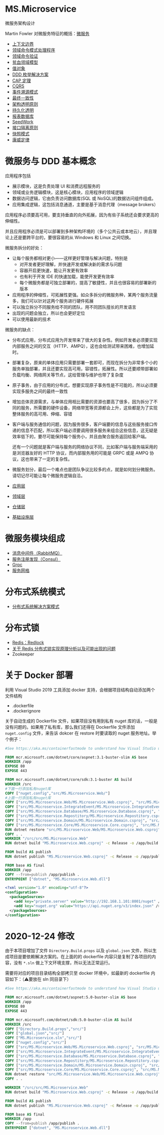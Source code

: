 # MS.Microservice
微服务架构设计

Martin Fowler 对微服务特征的概括：[微服务](https://martinfowler.com/articles/microservices.html#SmartEndpointsAndDumbPipes)

- [上下文边界](docs/Context-Bounded.md)
- [领域命令模式处理程序](docs/Domain-Command-Patterns-Handlers.md)
- [领域命令验证](docs/Domain-Command-Validation.md)
- [贫血领域模型](Anemic-Domain-Model.md)
- [值对象](docs/ValueObject.md)
- [DDD 枚举解决方案](docs/Enumeration.md)
- [CAP 定理](docs/CAP-Theorem.md)
- [CQRS](docs/CQRS.md)
- [事件溯源模式](docs/Event-Source-Pattern.md)
- [最终一致性](docs/Eventual-Consistency.md)
- [架构透明原则](docs/Infrastructure-Ignorance.md) 
- [持久化透明](docs/Persistence-Ignorance.md)
- [报表数据库](docs/Reporting-Database.md)
- [SeedWork](docs/SeedWork.md)
- [接口隔离原则](docs/Separated-Interface.md) 
- [快照模式](docs/Snapshot.md)
- [康威定律](docs/ConwayLaw.md)

# 微服务与 DDD 基本概念

应用程序包括

- 展示模块，这是负责处理 UI 和消费远程服务的
- 领域或业务逻辑模块，这是核心模块，应用程序的领域逻辑
- 数据访问逻辑，它由负责访问数据库(SQL 或 NoSQL)的数据访问组件组成。
- 应用集成逻辑，这包括消息通道，主要是基于消息代理（message brokers）

应用程序必须要高可用，要支持垂直的向外拓展，因为有些子系统还会要求更高的伸缩性。

并且应用程序必须是可以部署到多种架构环境的（多个公共云或本地云），并且理论上还是要跨平台的，要很容易的从 Windows 和 Linux 之间切换。

微服务拆分的好处：

- 让每个服务都相对更小——这样更好管理与解决问题，特别是
  - 对开发者更好理解，并快速开发或解决新的需求与问题
  - 容器开启更快速，能让开发更有效率
  - 也有利于开发 IDE 的快速加载，能使开发更有效率
  - 每个微服务都是可独立部署的，提高了敏捷性，并且也很容易的部署新的版本
-  应用程序的伸缩性，可拓展性更强。如众多拆分的微服务种，某两个服务流量多，我们可以针对这两个服务进行硬件拓展
- 可以独立拆分不同服务给不同的团队，用不同团队擅长的开发语言
- 出现的问题会独立，所以也会更好定位
- 可以使用最新的技术

微服务的缺点：

- 分布式应用，分布式应用为开发带来了很大的复杂性。例如开发者必须要实现内部服务之间的交互（HTTP、AMPQ），这也会给测试带来困难，也增加延时。

- 部署复杂，原来的单体应用只需要部署一套即可，而现在拆分为非常多个小的服务单独部署，并且还要实现高可用，容错性，拓展性。所以还要顺带部署如负载均衡、网络网关等节点，这给管理与维护也带了复杂度

- 原子事务，由于应用的分布式，想要实现原子事务性是不可能的，所以必须要实现多服务之间的最终一致性

- 增加总体资源需求，与单体应用相比需要的资源也要高了很多，因为拆分了不同的服务，所需要的硬件设备，网络带宽等资源都会上升，这些都是为了实现整体服务的高可用、伸缩、容错

- 客户端与服务通信的问题，因为服务很多，客户端要的信息与这些服务接口传递的信息不匹配，所以客户端必须要调用很多服务来组合这些信息，这无疑是效率低下的，要尽可能保持每个服务小，并且由聚合服务返回给客户端。

  还有一个问题就是客户端与服务的网络协议不同，比如客户端与服务端采用的是浏览器友好的 HTTP 协议，而内部服务用的可能是 GRPC 或是 AMPQ 协议，这也带来了一定的复杂性。

- 微服务划分，最后一个难点也是团队争议比较多的点，就是如何划分微服务。请切记尽可能让每个微服务逻辑自洽。

- [应用层](docs/basic-concept/Application.md)
- [领域层](docs/basic-concept/Domain.md)
- [仓储层](docs/basic-concept/Repository.md)
- [基础设施层](docs/basic-concept/Infrastructure.md)

# 微服务模块组成

- [消息中间件（RabbitMQ）](docs/mq)
- [服务注册发现（Consul）](docs/consul)
- [Grpc](docs/grpc)
- [服务网格](docs/service-mesh)

# 分布式系统模式

- [分布式系统解决方案模式](docs/patterns-of-distributed-systems)

# 分布式锁

- [Redis：Redlock](docs/distribution-lock/redis-distribution-lock.md)
- [关于 Redis 分布式锁实现原理分析以及可能出现的问题](docs/How-To-Do-Distributed-Locking.md)
- Zookeeper

# 关于 Docker 部署

利用 Visual Studio 2019 工具添加 docker 支持，会根据项目结构自动添加两个文件结构

- .dockerfile
- .dockerignore

关于自动生成的 Dockerfile 文件，如果项目没有用到私有 nuget 库的话，一般是没有问题的。如果用了私有库，那么我们还得在 Dockerfile 文件添加 `nuget.config` 文件，来告诉 dokcer 在 restore 时要读取的 nuget 服务地址。举个例子：

```dockerfile
#See https://aka.ms/containerfastmode to understand how Visual Studio uses this Dockerfile to build your images for faster debugging.

FROM mcr.microsoft.com/dotnet/core/aspnet:3.1-buster-slim AS base
WORKDIR /app
EXPOSE 80
EXPOSE 443

FROM mcr.microsoft.com/dotnet/core/sdk:3.1-buster AS build
WORKDIR /src
#下面一行添加私有nuget库
COPY ["nuget.config","src/MS.Microservice.Web/"]
#上面一行添加私有nuget库
COPY ["src/MS.Microservice.Web/MS.Microservice.Web.csproj", "src/MS.Microservice.Web/"]
COPY ["src/MS.Microservice.IntegrateEvent/MS.Microservice.IntegrateEvent.csproj", "src/MS.Microservice.IntegrateEvent/"]
COPY ["src/MS.Microservice.Database/MS.Microservice.Database.csproj", "src/MS.Microservice.Database/"]
COPY ["src/MS.Microservice.Repostitory/MS.Microservice.Repostitory.csproj", "src/MS.Microservice.Repostitory/"]
COPY ["src/MS.Microservice.Domain/MS.Microservice.Domain.csproj", "src/MS.Microservice.Domain/"]
COPY ["src/MS.Microservice.Core/MS.Microservice.Core.csproj", "src/MS.Microservice.Core/"]
RUN dotnet restore "src/MS.Microservice.Web/MS.Microservice.Web.csproj"
COPY . .
WORKDIR "/src/src/MS.Microservice.Web"
RUN dotnet build "MS.Microservice.Web.csproj" -c Release -o /app/build

FROM build AS publish
RUN dotnet publish "MS.Microservice.Web.csproj" -c Release -o /app/publish

FROM base AS final
WORKDIR /app
COPY --from=publish /app/publish .
ENTRYPOINT ["dotnet", "MS.Microservice.Web.dll"]
```

```xml
<?xml version="1.0" encoding="utf-8"?>
<configuration>
  <packageSources>
    <add key="private.server" value="http://192.168.1.101:8001/nuget" />
    <add key="nuget.org" value="https://api.nuget.org/v3/index.json" />
  </packageSources>
</configuration>
```

# 2020-12-24 修改

由于本项目增加了文件 `Directory.Build.props` 以及 `global.json` 文件，所以生成项目是要依赖解决方案的。在上面的的 dockerfile 内容只是复制了各项目的内容，没有 `*.sln` 做上下文环境支撑，所以无法正常运行。

需要将对应的项目目录结构全部拷贝至 docker 环境中，如最新的 dockerfile 内容如下：（⚠️要放在 sln 同目录下）

```dockerfile
#See https://aka.ms/containerfastmode to understand how Visual Studio uses this Dockerfile to build your images for faster debugging.

FROM mcr.microsoft.com/dotnet/aspnet:5.0-buster-slim AS base
WORKDIR /app
EXPOSE 80
EXPOSE 443

FROM mcr.microsoft.com/dotnet/sdk:5.0-buster-slim AS build
WORKDIR /src
COPY ["Directory.Build.props","src/"]
COPY ["global.json","src/"]
COPY ["MS.Microservice.sln","src/"]
COPY ["nuget.config","src/"]
COPY ["src/MS.Microservice.Web/MS.Microservice.Web.csproj", "src/MS.Microservice.Web/"]
COPY ["src/MS.Microservice.IntegrateEvent/MS.Microservice.IntegrateEvent.csproj", "src/MS.Microservice.IntegrateEvent/"]
COPY ["src/MS.Microservice.Database/MS.Microservice.Database.csproj", "src/MS.Microservice.Database/"]
COPY ["src/MS.Microservice.Repostitory/MS.Microservice.Repostitory.csproj", "src/MS.Microservice.Repostitory/"]
COPY ["src/MS.Microservice.Domain/MS.Microservice.Domain.csproj", "src/MS.Microservice.Domain/"]
COPY ["src/MS.Microservice.Core/MS.Microservice.Core.csproj", "src/MS.Microservice.Core/"]
RUN dotnet restore "src/MS.Microservice.Web/MS.Microservice.Web.csproj"
COPY . .

WORKDIR "/src/src/MS.Microservice.Web"
RUN dotnet build "MS.Microservice.Web.csproj" -c Release -o /app/build

FROM build AS publish
RUN dotnet publish "MS.Microservice.Web.csproj" -c Release -o /app/publish

FROM base AS final
WORKDIR /app
COPY --from=publish /app/publish .
ENTRYPOINT ["dotnet", "MS.Microservice.Web.dll"]
```

